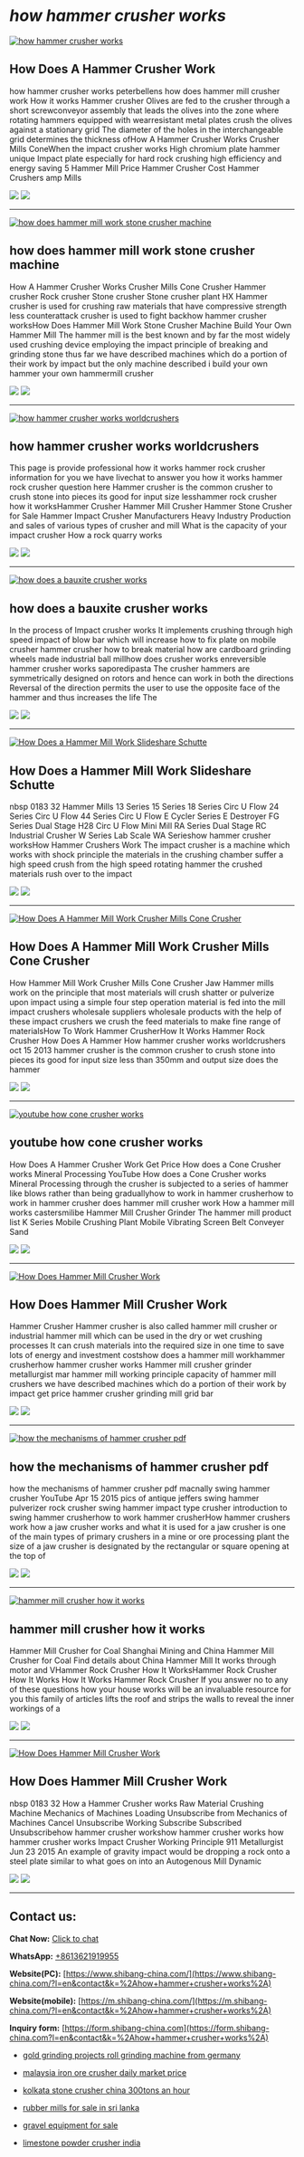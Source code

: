 # *how hammer crusher works*

<a href="https://swt.shibang-china.com/?l=en&img&k=%2Ahow+hammer+crusher+works%2A" target="_blank">![*how hammer crusher works*](http://static.shibang-china.com/all-800x300/371.jpg)</a>

## How Does A Hammer Crusher Work
how hammer crusher works peterbellens how does hammer mill crusher work How it works Hammer crusher Olives are fed to the crusher through a short screwconveyor assembly that leads the olives into the zone where rotating hammers equipped with wearresistant metal plates crush the olives against a stationary grid The diameter of the holes in the interchangeable grid determines the thickness ofHow A Hammer Crusher Works Crusher Mills ConeWhen the impact crusher works High chromium plate hammer unique Impact plate especially for hard rock crushing high efficiency and energy saving 5 Hammer Mill Price Hammer Crusher Cost Hammer Crushers amp Mills


<a href="https://whatsapp.shibangsoft.com/WhatsApp.php" target="_blank" title="WhatsApp">![](http://static.shibang-china.com/icon/whatsapp.png)</a> <a href="https://swt.shibang-china.com/?l=en&icon&k=%2Ahow+hammer+crusher+works%2A" target="_blank">![](http://static.shibang-china.com/icon/chat-en.png)</a>

---

<a href="https://swt.shibang-china.com/?l=en&img&k=%2Ahow+hammer+crusher+works%2A" target="_blank">![how does hammer mill work stone crusher machine](http://static.shibang-china.com/all-800x300/927.jpg)</a>

## how does hammer mill work stone crusher machine
How A Hammer Crusher Works Crusher Mills Cone Crusher Hammer crusher Rock crusher Stone crusher Stone crusher plant HX Hammer crusher is used for crushing raw materials that have compressive strength less counterattack crusher is used to fight backhow hammer crusher worksHow Does Hammer Mill Work Stone Crusher Machine Build Your Own Hammer Mill The hammer mill is the best known and by far the most widely used crushing device employing the impact principle of breaking and grinding stone thus far we have described machines which do a portion of their work by impact but the only machine described i build your own hammer your own hammermill crusher


<a href="https://whatsapp.shibangsoft.com/WhatsApp.php" target="_blank" title="WhatsApp">![](http://static.shibang-china.com/icon/whatsapp.png)</a> <a href="https://swt.shibang-china.com/?l=en&icon&k=%2Ahow+hammer+crusher+works%2A" target="_blank">![](http://static.shibang-china.com/icon/chat-en.png)</a>

---

<a href="https://swt.shibang-china.com/?l=en&img&k=%2Ahow+hammer+crusher+works%2A" target="_blank">![how hammer crusher works worldcrushers](http://static.shibang-china.com/all-800x300/1095.jpg)</a>

## how hammer crusher works worldcrushers
This page is provide professional how it works hammer rock crusher information for you we have livechat to answer you how it works hammer rock crusher question here Hammer crusher is the common crusher to crush stone into pieces its good for input size lesshammer rock crusher how it worksHammer Crusher Hammer Mill Crusher Hammer Stone Crusher for Sale Hammer Impact Crusher Manufacturers Heavy Industry Production and sales of various types of crusher and mill What is the capacity of your impact crusher How a rock quarry works


<a href="https://whatsapp.shibangsoft.com/WhatsApp.php" target="_blank" title="WhatsApp">![](http://static.shibang-china.com/icon/whatsapp.png)</a> <a href="https://swt.shibang-china.com/?l=en&icon&k=%2Ahow+hammer+crusher+works%2A" target="_blank">![](http://static.shibang-china.com/icon/chat-en.png)</a>

---

<a href="https://swt.shibang-china.com/?l=en&img&k=%2Ahow+hammer+crusher+works%2A" target="_blank">![how does a bauxite crusher works](http://static.shibang-china.com/all-800x300/345.jpg)</a>

## how does a bauxite crusher works
In the process of Impact crusher works It implements crushing through high speed impact of blow bar which will increase how to fix plate on mobile crusher hammer crusher how to break material how are cardboard grinding wheels made industrial ball millhow does crusher works enreversible hammer crusher works saporedipasta The crusher hammers are symmetrically designed on rotors and hence can work in both the directions Reversal of the direction permits the user to use the opposite face of the hammer and thus increases the life The


<a href="https://whatsapp.shibangsoft.com/WhatsApp.php" target="_blank" title="WhatsApp">![](http://static.shibang-china.com/icon/whatsapp.png)</a> <a href="https://swt.shibang-china.com/?l=en&icon&k=%2Ahow+hammer+crusher+works%2A" target="_blank">![](http://static.shibang-china.com/icon/chat-en.png)</a>

---

<a href="https://swt.shibang-china.com/?l=en&img&k=%2Ahow+hammer+crusher+works%2A" target="_blank">![How Does a Hammer Mill Work Slideshare Schutte](http://static.shibang-china.com/all-800x300/86.jpg)</a>

## How Does a Hammer Mill Work Slideshare Schutte
nbsp 0183 32 Hammer Mills 13 Series 15 Series 18 Series Circ U Flow 24 Series Circ U Flow 44 Series Circ U Flow E Cycler Series E Destroyer FG Series Dual Stage H28 Circ U Flow Mini Mill RA Series Dual Stage RC Industrial Crusher W Series Lab Scale WA Serieshow hammer crusher worksHow Hammer Crushers Work The impact crusher is a machine which works with shock principle the materials in the crushing chamber suffer a high speed crush from the high speed rotating hammer the crushed materials rush over to the impact


<a href="https://whatsapp.shibangsoft.com/WhatsApp.php" target="_blank" title="WhatsApp">![](http://static.shibang-china.com/icon/whatsapp.png)</a> <a href="https://swt.shibang-china.com/?l=en&icon&k=%2Ahow+hammer+crusher+works%2A" target="_blank">![](http://static.shibang-china.com/icon/chat-en.png)</a>

---

<a href="https://swt.shibang-china.com/?l=en&img&k=%2Ahow+hammer+crusher+works%2A" target="_blank">![How Does A Hammer Mill Work Crusher Mills Cone Crusher](http://static.shibang-china.com/all-800x300/125.jpg)</a>

## How Does A Hammer Mill Work Crusher Mills Cone Crusher
How Hammer Mill Work Crusher Mills Cone Crusher Jaw Hammer mills work on the principle that most materials will crush shatter or pulverize upon impact using a simple four step operation material is fed into the mill impact crushers wholesale suppliers wholesale products with the help of these impact crushers we crush the feed materials to make fine range of materialsHow To Work Hammer CrusherHow It Works Hammer Rock Crusher How Does A Hammer How hammer crusher works worldcrushers oct 15 2013 hammer crusher is the common crusher to crush stone into pieces its good for input size less than 350mm and output size does the hammer


<a href="https://whatsapp.shibangsoft.com/WhatsApp.php" target="_blank" title="WhatsApp">![](http://static.shibang-china.com/icon/whatsapp.png)</a> <a href="https://swt.shibang-china.com/?l=en&icon&k=%2Ahow+hammer+crusher+works%2A" target="_blank">![](http://static.shibang-china.com/icon/chat-en.png)</a>

---

<a href="https://swt.shibang-china.com/?l=en&img&k=%2Ahow+hammer+crusher+works%2A" target="_blank">![youtube how cone crusher works](http://static.shibang-china.com/all-800x300/651.jpg)</a>

## youtube how cone crusher works
How Does A Hammer Crusher Work Get Price How does a Cone Crusher works Mineral Processing YouTube How does a Cone Crusher works Mineral Processing through the crusher is subjected to a series of hammer like blows rather than being graduallyhow to work in hammer crusherhow to work in hammer crusher does hammer mill crusher work How a hammer mill works castersmilibe Hammer Mill Crusher Grinder The hammer mill product list K Series Mobile Crushing Plant Mobile Vibrating Screen Belt Conveyer Sand


<a href="https://whatsapp.shibangsoft.com/WhatsApp.php" target="_blank" title="WhatsApp">![](http://static.shibang-china.com/icon/whatsapp.png)</a> <a href="https://swt.shibang-china.com/?l=en&icon&k=%2Ahow+hammer+crusher+works%2A" target="_blank">![](http://static.shibang-china.com/icon/chat-en.png)</a>

---

<a href="https://swt.shibang-china.com/?l=en&img&k=%2Ahow+hammer+crusher+works%2A" target="_blank">![How Does Hammer Mill Crusher Work](http://static.shibang-china.com/all-800x300/436.jpg)</a>

## How Does Hammer Mill Crusher Work
Hammer Crusher Hammer crusher is also called hammer mill crusher or industrial hammer mill which can be used in the dry or wet crushing processes It can crush materials into the required size in one time to save lots of energy and investment costshow does a hammer mill workhammer crusherhow hammer crusher works Hammer mill crusher grinder metallurgist mar hammer mill working principle capacity of hammer mill crushers we have described machines which do a portion of their work by impact get price hammer crusher grinding mill grid bar


<a href="https://whatsapp.shibangsoft.com/WhatsApp.php" target="_blank" title="WhatsApp">![](http://static.shibang-china.com/icon/whatsapp.png)</a> <a href="https://swt.shibang-china.com/?l=en&icon&k=%2Ahow+hammer+crusher+works%2A" target="_blank">![](http://static.shibang-china.com/icon/chat-en.png)</a>

---

<a href="https://swt.shibang-china.com/?l=en&img&k=%2Ahow+hammer+crusher+works%2A" target="_blank">![how the mechanisms of hammer crusher pdf](http://static.shibang-china.com/all-800x300/318.jpg)</a>

## how the mechanisms of hammer crusher pdf
how the mechanisms of hammer crusher pdf macnally swing hammer crusher YouTube Apr 15 2015 pics of antique jeffers swing hammer pulverizer rock crusher swing hammer impact type crusher introduction to swing hammer crusherhow to work hammer crusherHow hammer crushers work how a jaw crusher works and what it is used for a jaw crusher is one of the main types of primary crushers in a mine or ore processing plant the size of a jaw crusher is designated by the rectangular or square opening at the top of


<a href="https://whatsapp.shibangsoft.com/WhatsApp.php" target="_blank" title="WhatsApp">![](http://static.shibang-china.com/icon/whatsapp.png)</a> <a href="https://swt.shibang-china.com/?l=en&icon&k=%2Ahow+hammer+crusher+works%2A" target="_blank">![](http://static.shibang-china.com/icon/chat-en.png)</a>

---

<a href="https://swt.shibang-china.com/?l=en&img&k=%2Ahow+hammer+crusher+works%2A" target="_blank">![hammer mill crusher how it works](http://static.shibang-china.com/all-800x300/255.jpg)</a>

## hammer mill crusher how it works
Hammer Mill Crusher for Coal Shanghai Mining and China Hammer Mill Crusher for Coal Find details about China Hammer Mill It works through motor and VHammer Rock Crusher How It WorksHammer Rock Crusher How It Works How It Works Hammer Rock Crusher If you answer no to any of these questions how your house works will be an invaluable resource for you this family of articles lifts the roof and strips the walls to reveal the inner workings of a


<a href="https://whatsapp.shibangsoft.com/WhatsApp.php" target="_blank" title="WhatsApp">![](http://static.shibang-china.com/icon/whatsapp.png)</a> <a href="https://swt.shibang-china.com/?l=en&icon&k=%2Ahow+hammer+crusher+works%2A" target="_blank">![](http://static.shibang-china.com/icon/chat-en.png)</a>

---

<a href="https://swt.shibang-china.com/?l=en&img&k=%2Ahow+hammer+crusher+works%2A" target="_blank">![How Does Hammer Mill Crusher Work](http://static.shibang-china.com/all-800x300/465.jpg)</a>

## How Does Hammer Mill Crusher Work
nbsp 0183 32 How a Hammer Crusher works Raw Material Crushing Machine Mechanics of Machines Loading Unsubscribe from Mechanics of Machines Cancel Unsubscribe Working Subscribe Subscribed Unsubscribehow hammer crusher workshow hammer crusher works how hammer crusher works Impact Crusher Working Principle 911 Metallurgist Jun 23 2015 An example of gravity impact would be dropping a rock onto a steel plate similar to what goes on into an Autogenous Mill Dynamic


<a href="https://whatsapp.shibangsoft.com/WhatsApp.php" target="_blank" title="WhatsApp">![](http://static.shibang-china.com/icon/whatsapp.png)</a> <a href="https://swt.shibang-china.com/?l=en&icon&k=%2Ahow+hammer+crusher+works%2A" target="_blank">![](http://static.shibang-china.com/icon/chat-en.png)</a>

---
## Contact us:

**Chat Now:** [Click to chat](https://swt.shibang-china.com?l=en&contact&k=%2Ahow+hammer+crusher+works%2A)

**WhatsApp:**  [+8613621919955](https://whatsapp.shibangsoft.com/WhatsApp.php)

**Website(PC):** [https://www.shibang-china.com/](https://www.shibang-china.com/?l=en&contact&k=%2Ahow+hammer+crusher+works%2A)

**Website(mobile):** [https://m.shibang-china.com/](https://m.shibang-china.com/?l=en&contact&k=%2Ahow+hammer+crusher+works%2A)

**Inquiry form:** [https://form.shibang-china.com](https://form.shibang-china.com?l=en&contact&k=%2Ahow+hammer+crusher+works%2A)

* [gold grinding projects roll grinding machine from germany](../164/gold%20grinding%20projects%20roll%20grinding%20machine%20from%20germany.md)

* [malaysia iron ore crusher daily market price](../162/malaysia%20iron%20ore%20crusher%20daily%20market%20price.md)

* [kolkata stone crusher china 300tons an hour](../165/kolkata%20stone%20crusher%20china%20300tons%20an%20hour.md)

* [rubber mills for sale in sri lanka](../164/rubber%20mills%20for%20sale%20in%20sri%20lanka.md)

* [gravel equipment for sale](../161/gravel%20equipment%20for%20sale.md)

* [limestone powder crusher india](../170/limestone%20powder%20crusher%20india.md)